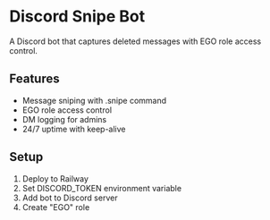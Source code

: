# Discord Snipe Bot

A Discord bot that captures deleted messages with EGO role access control.

## Features
- Message sniping with .snipe command
- EGO role access control
- DM logging for admins
- 24/7 uptime with keep-alive

## Setup
1. Deploy to Railway
2. Set DISCORD_TOKEN environment variable
3. Add bot to Discord server
4. Create "EGO" role
